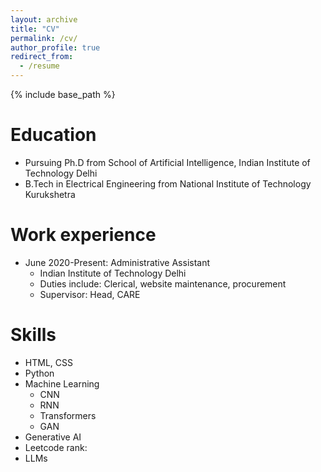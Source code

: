 ```yaml
---
layout: archive
title: "CV"
permalink: /cv/
author_profile: true
redirect_from:
  - /resume
---
```


{% include base_path %}

Education
======
* Pursuing Ph.D from School of Artificial Intelligence, Indian Institute of Technology Delhi
* B.Tech in Electrical Engineering from National Institute of Technology Kurukshetra

Work experience
======
* June 2020-Present: Administrative Assistant
  * Indian Institute of Technology Delhi
  * Duties include: Clerical, website maintenance, procurement
  * Supervisor: Head, CARE
  
Skills
======
* HTML, CSS
* Python
* Machine Learning
  * CNN
  * RNN
  * Transformers
  * GAN
* Generative AI
* Leetcode rank:
* LLMs
<!--
Publications
======
  <ul>{% for post in site.publications reversed %}
    {% include archive-single-cv.html %}
  {% endfor %}</ul>
  
Talks
======
  <ul>{% for post in site.talks reversed %}
    {% include archive-single-talk-cv.html  %}
  {% endfor %}</ul>
  
Teaching
======
  <ul>{% for post in site.teaching reversed %}
    {% include archive-single-cv.html %}
  {% endfor %}</ul>
  
-->
